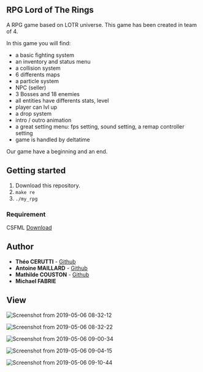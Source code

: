 
## RPG Lord of The Rings  

A RPG game based on LOTR universe. This game has been created in team of 4.  

In this game you will find:  

- a basic fighting system  
- an inventory and status menu  
- a collision system  
- 6 differents maps  
- a particle system  
- NPC (seller)  
- 3 Bosses and 18 enemies  
- all entities have differents stats, level  
- player can lvl up  
- a drop system  
- intro / outro animation  
- a great setting menu: fps setting, sound setting, a remap controller setting  
- game is handled by deltatime  

Our game have a beginning and an end.  

## Getting started  

1) Download this repository.  
2) ```make re```    
3) ```./my_rpg```  

### Requirement  

CSFML [Download](https://www.sfml-dev.org/download/csfml/index-fr.php)  

## Author  

* **Théo CERUTTI** - [Github](https://github.com/theocerutti)
* **Antoine MAILLARD** - [Github](https://github.com/AntoineMaillard06)
* **Mathilde COUSTON** - [Github](https://github.com/MathildeCouston)
* **Michael FABRIE**

## View

![Screenshot from 2019-05-06 08-32-12](https://user-images.githubusercontent.com/44285344/57210614-9765d680-6fdd-11e9-92df-f03820e11be0.png)  

![Screenshot from 2019-05-06 08-32-22](https://user-images.githubusercontent.com/44285344/57210618-99c83080-6fdd-11e9-8e40-8b2566963858.png)  

![Screenshot from 2019-05-06 09-00-34](https://user-images.githubusercontent.com/44285344/57210740-13601e80-6fde-11e9-9964-d933cfa55073.png)  

![Screenshot from 2019-05-06 09-04-15](https://user-images.githubusercontent.com/44285344/57210714-f1ff3280-6fdd-11e9-8553-02179603c2a5.png)  

![Screenshot from 2019-05-06 09-10-44](https://user-images.githubusercontent.com/44285344/57211091-5373d100-6fdf-11e9-8897-b50e1de2e344.png)  


